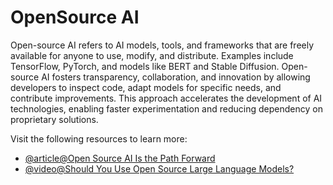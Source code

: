 # OpenSource AI

Open-source AI refers to AI models, tools, and frameworks that are freely available for anyone to use, modify, and distribute. Examples include TensorFlow, PyTorch, and models like BERT and Stable Diffusion. Open-source AI fosters transparency, collaboration, and innovation by allowing developers to inspect code, adapt models for specific needs, and contribute improvements. This approach accelerates the development of AI technologies, enabling faster experimentation and reducing dependency on proprietary solutions.

Visit the following resources to learn more:

- [@article@Open Source AI Is the Path Forward](https://about.fb.com/news/2024/07/open-source-ai-is-the-path-forward/)
- [@video@Should You Use Open Source Large Language Models?](https://www.youtube.com/watch?v=y9k-U9AuDeM)